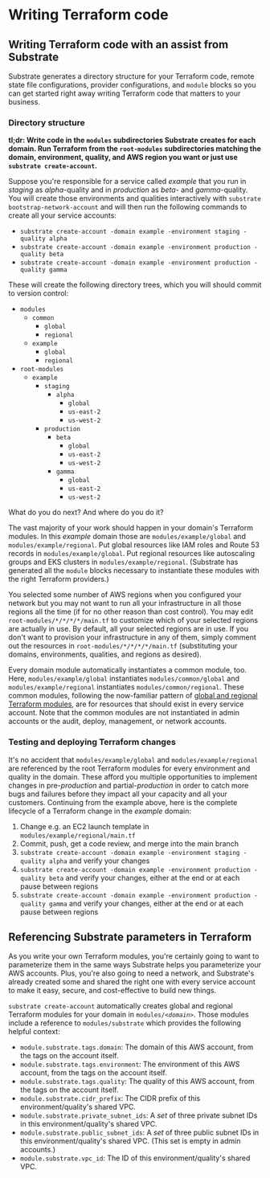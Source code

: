 # Writing Terraform code

## Writing Terraform code with an assist from Substrate

Substrate generates a directory structure for your Terraform code, remote state file configurations, provider configurations, and `module` blocks so you can get started right away writing Terraform code that matters to your business.

### Directory structure

**tl;dr: Write code in the `modules` subdirectories Substrate creates for each domain. Run Terraform from the `root-modules` subdirectories matching the domain, environment, quality, and AWS region you want or just use `substrate create-account`.**

Suppose you're responsible for a service called _example_ that you run in _staging_ as _alpha_-quality and in _production_ as _beta_- and _gamma_-quality. You will create those environments and qualities interactively with `substrate bootstrap-network-account` and will then run the following commands to create all your service accounts:

* `substrate create-account -domain example -environment staging -quality alpha`
* `substrate create-account -domain example -environment production -quality beta`
* `substrate create-account -domain example -environment production -quality gamma`

These will create the following directory trees, which you will should commit to version control:

* `modules`
  * `common`
    * `global`
    * `regional`
  * `example`
    * `global`
    * `regional`
* `root-modules`
  * `example`
    * `staging`
      * `alpha`
        * `global`
        * `us-east-2`
        * `us-west-2`
    * `production`
      * `beta`
        * `global`
        * `us-east-2`
        * `us-west-2`
      * `gamma`
        * `global`
        * `us-east-2`
        * `us-west-2`

What do you do next? And where do you do it?

The vast majority of your work should happen in your domain's Terraform modules. In this _example_ domain those are `modules/example/global` and `modules/example/regional`. Put global resources like IAM roles and Route 53 records in `modules/example/global`. Put regional resources like autoscaling groups and EKS clusters in `modules/example/regional`. (Substrate has generated all the `module` blocks necessary to instantiate these modules with the right Terraform providers.)

You selected some number of AWS regions when you configured your network but you may not want to run all your infrastructure in all those regions all the time (if for no other reason than cost control). You may edit `root-modules/*/*/*/*/main.tf` to customize which of your selected regions are actually in use. By default, all your selected regions are in use. If you don't want to provision your infrastructure in any of them, simply comment out the resources in `root-modules/*/*/*/*/main.tf` (substituting your domains, environments, qualities, and regions as desired).

Every domain module automatically instantiates a common module, too. Here, `modules/example/global` instantiates `modules/common/global` and `modules/example/regional` instantiates `modules/common/regional`. These common modules, following the now-familiar pattern of [global and regional Terraform modules](https://github.com/src-bin/substrate-manual/blob/main/global-and-regional-terraform-modules/README.md), are for resources that should exist in every service account. Note that the common modules are not instantiated in admin accounts or the audit, deploy, management, or network accounts.

### Testing and deploying Terraform changes

It's no accident that `modules/example/global` and `modules/example/regional` are referenced by the root Terraform modules for every environment and quality in the domain. These afford you multiple opportunities to implement changes in pre-_production_ and partial-_production_ in order to catch more bugs and failures before they impact all your capacity and all your customers. Continuing from the example above, here is the complete lifecycle of a Terraform change in the _example_ domain:

1. Change e.g. an EC2 launch template in `modules/example/regional/main.tf`
2. Commit, push, get a code review, and merge into the main branch
3. `substrate create-account -domain example -environment staging -quality alpha` and verify your changes
4. `substrate create-account -domain example -environment production -quality beta` and verify your changes, either at the end or at each pause between regions
5. `substrate create-account -domain example -environment production -quality gamma` and verify your changes, either at the end or at each pause between regions

## Referencing Substrate parameters in Terraform

As you write your own Terraform modules, you're certainly going to want to parameterize them in the same ways Substrate helps you parameterize your AWS accounts. Plus, you're also going to need a network, and Substrate's already created some and shared the right one with every service account to make it easy, secure, and cost-effective to build new things.

`substrate create-account` automatically creates global and regional Terraform modules for your domain in `modules/<`_`domain`_`>`. Those modules include a reference to `modules/substrate` which provides the following helpful context:

* `module.substrate.tags.domain`: The domain of this AWS account, from the tags on the account itself.
* `module.substrate.tags.environment`: The environment of this AWS account, from the tags on the account itself.
* `module.substrate.tags.quality`: The quality of this AWS account, from the tags on the account itself.
* `module.substrate.cidr_prefix`: The CIDR prefix of this environment/quality's shared VPC.
* `module.substrate.private_subnet_ids`: A _set_ of three private subnet IDs in this environment/quality's shared VPC.
* `module.substrate.public_subnet_ids`: A _set_ of three public subnet IDs in this environment/quality's shared VPC. (This set is empty in admin accounts.)
* `module.substrate.vpc_id`: The ID of this environment/quality's shared VPC.
